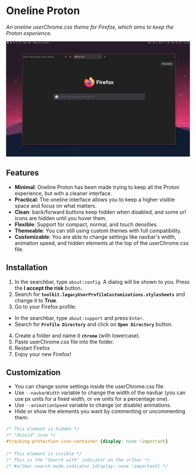 # Oneline Proton

_An oneline userChrome.css theme for Firefox, which aims to keep the Proton experience._

![Oneline Proton screenshot](screenshot.png)


## Features

- **Minimal**: Oneline Proton has been made trying to keep all the Proton experience, but with a cleaner interface.
- **Practical**: The oneline interface allows you to keep a higher visible space and focus on what matters.
- **Clean**: back/forward buttons keep hidden when disabled, and some url icons are hidden until you hover them.
- **Flexible**: Support for compact, normal, and touch densities.
- **Themeable**: You can still using custom themes with full compatibility.
- **Customizable**: You are able to change settings like navbar's width, animation speed, and hidden elements at the top of the userChrome.css file.


## Installation

1. In the searchbar, type `about:config`. A dialog will be shown to you. Press the **I accept the risk** button.
2. Search for **`toolkit.legacyUserProfileCustomizations.stylesheets`** and change it to **True**.
3. Go to your Firefox profile:
  - In the searchbar, type `about:support` and press `Enter`.
  - Search for **`Profile Directory`** and click on **`Open Directory`** button.
4. Create a folder and name it **`chrome`** (with lowercase).
5. Paste userChrome.css file into the folder.
6. Restart Firefox
7. Enjoy your new Firefox!


## Customization

- You can change some settings inside the userChrome.css file.
- Use `--navbarWidth` variable to change the width of the navbar (you can use px units for a fixed width, or vw units for a percentage one).
- Use `--animationSpeed` variable to change (or disable) animations.
- Hide or show the elements you want by commenting or uncommenting them:
```css
/* This element is hidden */
/* "Shield" icon */
#tracking-protection-icon-container {display: none !important}

/* This element is visible */
/* This is the "Search with" indicator on the urlbar */
/* #urlbar-search-mode-indicator {display: none !important} */
```

